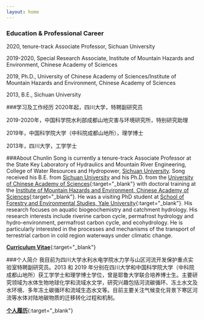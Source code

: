 ```yaml
---
layout: home
---
```

### Education & Professional Career

2020, tenure-track Associate Professor, Sichuan University

2019-2020, Special Research Associate, Institute of Mountain Hazards and Environment, Chinese Academy of Sciences

2019, Ph.D., University of Chinese Academy of Sciences/Institute of Mountain Hazards and Environment, Chinese Academy of Sciences

2013, B.E., Sichuan University

###学习及工作经历
2020年起，四川大学，特聘副研究员

2019-2020年，中国科学院水利部成都山地灾害与环境研究所，特别研究助理

2019年，中国科学院大学（中科院成都山地所），理学博士

2013年，四川大学，工学学士

###About
Chunlin Song is currently a tenure-track Associate Professor at the State Key Laboratory of Hydraulics and Mountain River Engineering, College of Water Resources and Hydropower, [Sichuan University](http://en.scu.edu.cn/). Song received his B.E. from [Sichuan University](http://en.scu.edu.cn/) and his Ph.D. from the [University of Chinese Academy of Sciences](http://english.ucas.ac.cn/){:target="_blank"} with doctoral training at the [Institute of Mountain Hazards and Environment, Chinese Academy of Sciences](http://english.imde.cas.cn/){:target="_blank"}. He was a visiting PhD student at [School of Forestry and Environmental Studies, Yale University](https://environment.yale.edu/){:target="_blank"}. His research focuses on aquatic biogeochemistry and  catchment hydrology. His research interests include riverine carbon cycle, permafrost hydrology and hydro-environment, permafrost carbon cycle, and ecohydrology. He is particularly interested in the processes and mechanisms of the transport of terrestrial carbon in cold region waterways under climatic change.

[**Curriculum Vitae**](https://songchunlin.net/files/others/songchunlin_cv.pdf){:target="_blank"}


###个人简介
我目前为四川大学水利水电学院水力学与山区河流开发保护重点实验室特聘副研究员。2013 和 2019 年分别在四川大学和中国科学院大学（中科院成都山地所）获工学学士和理学博士学位，曾是耶鲁大学联合培养博士生。主要研究领域为水体生物地球化学和流域水文学，研究兴趣包括河流碳循环、冻土水文及水环境、多年冻土碳循环和流域生态水文等。目前主要关注气候变化背景下寒区河流等水体对陆地碳物质的迁移转化过程和机制。

[**个人履历**](https://songchunlin.net/files/others/songchunlin_cv_cn.pdf){:target="_blank"}
